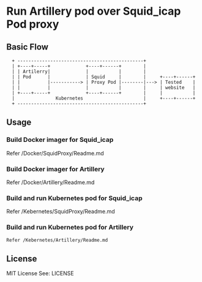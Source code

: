 # Run Artillery pod over Squid_icap Pod proxy

## Basic Flow

              
	  + ----------------------------------------------+              
	  | +----+-----+             +----+------+        |
	  | | Artilerry|             |           |        |
	  | | Pod      |             | Squid     |        |     +----+------+
	  | |          |-----------> | Proxy Pod |--------|---> | Tested    |
	  | |          |             |           |        |     | website   |
	  | +----+-----+             +----+------+        |     |           |
	  |               Kubernetes                      |     +----+------+
	  + ----------------------------------------------+                      

## Usage
### Build Docker imager for Squid_icap
   Refer /Docker/SquidProxy/Readme.md
### Build Docker imager  for Artillery
   Refer /Docker/Artillery/Readme.md
### Build and run Kubernetes pod for Squid_icap
   Refer /Kebernetes/SquidProxy/Readme.md
### Build and run Kubernetes pod for Artillery
	Refer /Kebernetes/Artillery/Readme.md
## License
MIT License
See: LICENSE
